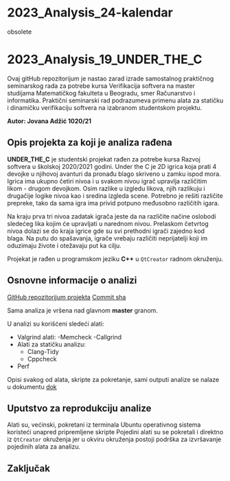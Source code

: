 # 2023_Analysis_24-kalendar
obsolete

# 2023_Analysis_19_UNDER_THE_C

Ovaj gitHub repozitorijum je nastao zarad izrade samostalnog praktičnog seminarskog rada za potrebe kursa Verifikacija softvera na master studijama Matematičkog fakulteta u Beogradu, smer Računarstvo i informatika.
Praktični seminarski rad podrazumeva primenu alata za statičku i dinamičku verifikaciju softvera na izabranom studentskom projektu.

**Autor: Jovana Adžić 1020/21**

## Opis projekta za koji je analiza rađena
**UNDER_THE_C** je studentski projekat rađen za potrebe kursa Razvoj softvera u školskoj 2020/2021 godini.
Under the C je 2D igrica koja prati 4 devojke u njihovoj avanturi da pronađu blago skriveno u zamku ispod mora.
Igrica ima ukupno četiri nivoa i u svakom nivou igrač upravlja različitim likom - drugom devojkom. Osim razlike u izgledu likova, njih razlikuju i drugačije logike nivoa kao i sredina izgleda scene. Potrebno je rešiti različite prepreke, tako da sama igra ima privid potpuno međusobno različitih igara.

Na kraju prva tri nivoa zadatak igrača jeste da na različite načine oslobodi sledećeg lika kojim će upravljati u narednom nivou. Prelaskom četvrtog nivoa dolazi se do kraja igrice gde su svi prethodni igrači zajedno kod blaga. Na putu do spašavanja, igrače vrebaju različiti neprijatelji koji im oduzimaju živote i otežavaju put ka cilju.

Projekat je rađen u programskom jeziku **C++** u `QtCreator` radnom okruženju.


## Osnovne informacije o analizi
[GitHub repozitorijum projekta](https://gitlab.com/matf-bg-ac-rs/course-rs/projects-2020-2021/19-under-the-c)
[Commit sha](691f17bbb4ceb32c120bd4e8d40e90d0c141a79d)

Sama analiza je vršena nad glavnom **master** granom.

U analizi su korišćeni sledeći alati:

- Valgrind alati:
    -Memcheck
    -Callgrind
- Alati za statičku analizu:
    - Clang-Tidy
    - Cppcheck
- Perf

Opisi svakog od alata, skripte za pokretanje, sami outputi analize se nalaze u dokumentu [dok](ProjectAnalysisReport.md)

## Uputstvo za reprodukciju analize
Alati su, većinski, pokretani iz terminala Ubuntu operativnog sistema koristeći unapred pripremljene skripte
Pojedini alati su se pokretali i direktno iz `QtCreator` okruženja jer u okviru okruženja postoji podrška za izvršavanje pojedinih alata za analizu.

## Zaključak

